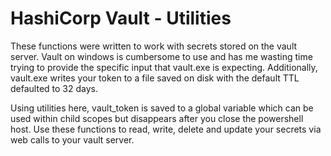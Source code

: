# HashiCorp Vault - Utilities

These functions were written to work with secrets stored on the vault server.  Vault on windows is cumbersome to use and has me wasting time trying to provide the specific input that vault.exe is expecting.  Additionally, vault.exe writes your token to a file saved on disk with the default TTL defaulted to 32 days.

Using utilities here, vault_token is saved to a global variable which can be used within child scopes but disappears after you close the powershell host.  Use these functions to read, write, delete and update your secrets via web calls to your vault server.

